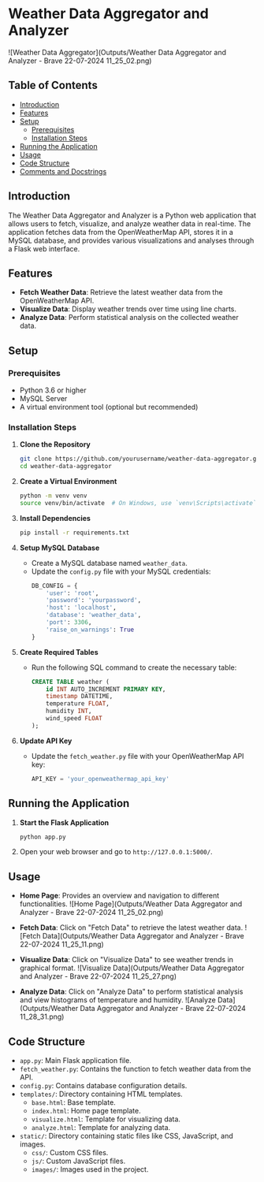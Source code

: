 # Weather Data Aggregator and Analyzer

![Weather Data Aggregator](Outputs/Weather Data Aggregator and Analyzer - Brave 22-07-2024 11_25_02.png)

## Table of Contents
- [Introduction](#introduction)
- [Features](#features)
- [Setup](#setup)
  - [Prerequisites](#prerequisites)
  - [Installation Steps](#installation-steps)
- [Running the Application](#running-the-application)
- [Usage](#usage)
- [Code Structure](#code-structure)
- [Comments and Docstrings](#comments-and-docstrings)

## Introduction
The Weather Data Aggregator and Analyzer is a Python web application that allows users to fetch, visualize, and analyze weather data in real-time. The application fetches data from the OpenWeatherMap API, stores it in a MySQL database, and provides various visualizations and analyses through a Flask web interface.

## Features
- **Fetch Weather Data**: Retrieve the latest weather data from the OpenWeatherMap API.
- **Visualize Data**: Display weather trends over time using line charts.
- **Analyze Data**: Perform statistical analysis on the collected weather data.

## Setup

### Prerequisites
- Python 3.6 or higher
- MySQL Server
- A virtual environment tool (optional but recommended)

### Installation Steps

1. **Clone the Repository**
    ```sh
    git clone https://github.com/yourusername/weather-data-aggregator.git
    cd weather-data-aggregator
    ```

2. **Create a Virtual Environment**
    ```sh
    python -m venv venv
    source venv/bin/activate  # On Windows, use `venv\Scripts\activate`
    ```

3. **Install Dependencies**
    ```sh
    pip install -r requirements.txt
    ```

4. **Setup MySQL Database**
    - Create a MySQL database named `weather_data`.
    - Update the `config.py` file with your MySQL credentials:
      ```python
      DB_CONFIG = {
          'user': 'root',
          'password': 'yourpassword',
          'host': 'localhost',
          'database': 'weather_data',
          'port': 3306,
          'raise_on_warnings': True
      }
      ```

5. **Create Required Tables**
    - Run the following SQL command to create the necessary table:
      ```sql
      CREATE TABLE weather (
          id INT AUTO_INCREMENT PRIMARY KEY,
          timestamp DATETIME,
          temperature FLOAT,
          humidity INT,
          wind_speed FLOAT
      );
      ```

6. **Update API Key**
    - Update the `fetch_weather.py` file with your OpenWeatherMap API key:
      ```python
      API_KEY = 'your_openweathermap_api_key'
      ```

## Running the Application

1. **Start the Flask Application**
    ```sh
    python app.py
    ```

2. Open your web browser and go to `http://127.0.0.1:5000/`.

## Usage

- **Home Page**: Provides an overview and navigation to different functionalities.
  ![Home Page](Outputs/Weather Data Aggregator and Analyzer - Brave 22-07-2024 11_25_02.png)
  
- **Fetch Data**: Click on "Fetch Data" to retrieve the latest weather data.
  ![Fetch Data](Outputs/Weather Data Aggregator and Analyzer - Brave 22-07-2024 11_25_11.png)
  
- **Visualize Data**: Click on "Visualize Data" to see weather trends in graphical format.
  ![Visualize Data](Outputs/Weather Data Aggregator and Analyzer - Brave 22-07-2024 11_25_27.png)
  
- **Analyze Data**: Click on "Analyze Data" to perform statistical analysis and view histograms of temperature and humidity.
  ![Analyze Data](Outputs/Weather Data Aggregator and Analyzer - Brave 22-07-2024 11_28_31.png)

## Code Structure

- `app.py`: Main Flask application file.
- `fetch_weather.py`: Contains the function to fetch weather data from the API.
- `config.py`: Contains database configuration details.
- `templates/`: Directory containing HTML templates.
  - `base.html`: Base template.
  - `index.html`: Home page template.
  - `visualize.html`: Template for visualizing data.
  - `analyze.html`: Template for analyzing data.
- `static/`: Directory containing static files like CSS, JavaScript, and images.
  - `css/`: Custom CSS files.
  - `js/`: Custom JavaScript files.
  - `images/`: Images used in the project.




